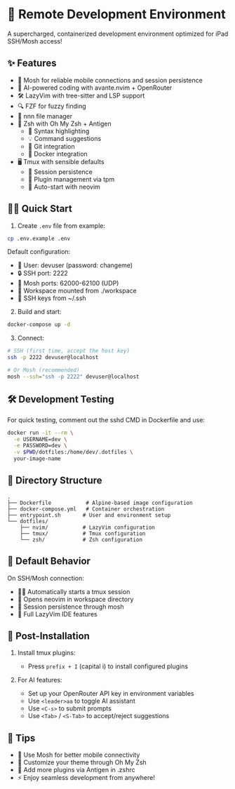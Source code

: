 # 🚀 Remote Development Environment

A supercharged, containerized development environment optimized for iPad SSH/Mosh access! 

## ✨ Features

- 🔄 Mosh for reliable mobile connections and session persistence
- 🧠 AI-powered coding with avante.nvim + OpenRouter
- 🛠️ LazyVim with tree-sitter and LSP support
- 🔍 FZF for fuzzy finding
- 📁 nnn file manager
- 🐚 Zsh with Oh My Zsh + Antigen
  - 🎨 Syntax highlighting
  - 💡 Command suggestions
  - 🔧 Git integration
  - 🐳 Docker integration
- 🖥️ Tmux with sensible defaults
  - 📌 Session persistence
  - 🔌 Plugin management via tpm
  - 🎯 Auto-start with neovim

## 🏃‍♂️ Quick Start

1. Create `.env` file from example:
```bash
cp .env.example .env
```

Default configuration:
- 👤 User: devuser (password: changeme)
- 🔒 SSH port: 2222
- 📡 Mosh ports: 62000-62100 (UDP)
- 📂 Workspace mounted from ./workspace
- 🔑 SSH keys from ~/.ssh

2. Build and start:
```bash
docker-compose up -d
```

3. Connect:
```bash
# SSH (first time, accept the host key)
ssh -p 2222 devuser@localhost

# Or Mosh (recommended)
mosh --ssh="ssh -p 2222" devuser@localhost
```

## 🛠️ Development Testing

For quick testing, comment out the sshd CMD in Dockerfile and use:
```bash
docker run -it --rm \
  -e USERNAME=dev \
  -e PASSWORD=dev \
  -v $PWD/dotfiles:/home/dev/.dotfiles \
  your-image-name
```

## 📁 Directory Structure
```
.
├── Dockerfile           # Alpine-based image configuration
├── docker-compose.yml   # Container orchestration
├── entrypoint.sh       # User and environment setup
└── dotfiles/
    ├── nvim/           # LazyVim configuration
    ├── tmux/           # Tmux configuration
    └── zsh/            # Zsh configuration
```

## 🎯 Default Behavior

On SSH/Mosh connection:
- 🏃‍♂️ Automatically starts a tmux session
- 📝 Opens neovim in workspace directory
- 💾 Session persistence through mosh
- 🎨 Full LazyVim IDE features

## 🔧 Post-Installation

1. Install tmux plugins:
   - Press `prefix + I` (capital i) to install configured plugins

2. For AI features:
   - Set up your OpenRouter API key in environment variables
   - Use `<leader>aa` to toggle AI assistant
   - Use `<C-s>` to submit prompts
   - Use `<Tab>` / `<S-Tab>` to accept/reject suggestions

## 🌟 Tips

- 🔄 Use Mosh for better mobile connectivity
- 🎨 Customize your theme through Oh My Zsh
- 🔌 Add more plugins via Antigen in .zshrc
- ⚡ Enjoy seamless development from anywhere!
